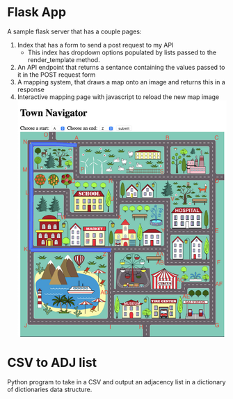 # Flask App
A sample flask server that has a couple pages:
1. Index that has a form to send a post request to my API
    - This index has dropdown options populated by lists passed to the render_template method.
2. An API endpoint that returns a sentance containing the values passed to it in the POST request form
3. A mapping system, that draws a map onto an image and returns this in a response
4. Interactive mapping page with javascript to reload the new map image
![Screenshot](screenshot.png)

# CSV to ADJ list
Python program to take in a CSV and output an adjacency list in a dictionary of dictionaries data structure.
